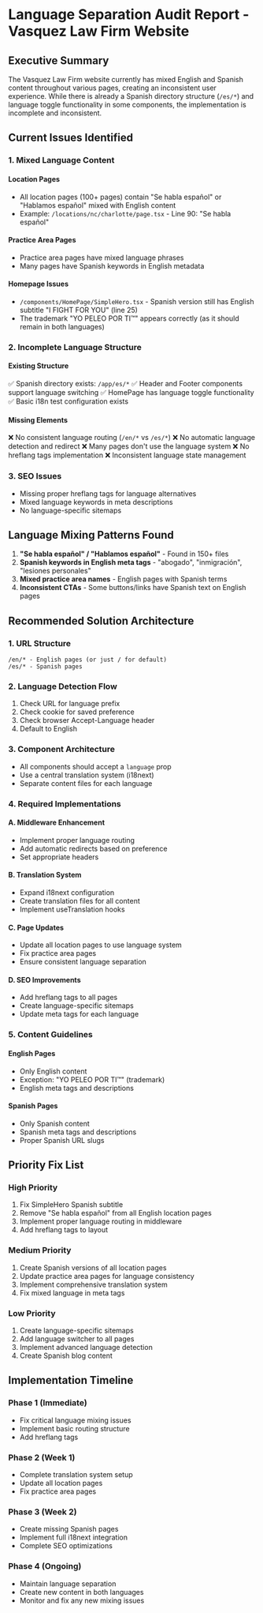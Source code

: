 # Language Separation Audit Report - Vasquez Law Firm Website

## Executive Summary

The Vasquez Law Firm website currently has mixed English and Spanish content throughout various pages, creating an inconsistent user experience. While there is already a Spanish directory structure (`/es/*`) and language toggle functionality in some components, the implementation is incomplete and inconsistent.

## Current Issues Identified

### 1. Mixed Language Content

#### Location Pages

- All location pages (100+ pages) contain "Se habla español" or "Hablamos español" mixed with English content
- Example: `/locations/nc/charlotte/page.tsx` - Line 90: "Se habla español"

#### Practice Area Pages

- Practice area pages have mixed language phrases
- Many pages have Spanish keywords in English metadata

#### Homepage Issues

- `/components/HomePage/SimpleHero.tsx` - Spanish version still has English subtitle "I FIGHT FOR YOU" (line 25)
- The trademark "YO PELEO POR TI™" appears correctly (as it should remain in both languages)

### 2. Incomplete Language Structure

#### Existing Structure

✅ Spanish directory exists: `/app/es/*`
✅ Header and Footer components support language switching
✅ HomePage has language toggle functionality
✅ Basic i18n test configuration exists

#### Missing Elements

❌ No consistent language routing (`/en/*` vs `/es/*`)
❌ No automatic language detection and redirect
❌ Many pages don't use the language system
❌ No hreflang tags implementation
❌ Inconsistent language state management

### 3. SEO Issues

- Missing proper hreflang tags for language alternatives
- Mixed language keywords in meta descriptions
- No language-specific sitemaps

## Language Mixing Patterns Found

1. **"Se habla español" / "Hablamos español"** - Found in 150+ files
2. **Spanish keywords in English meta tags** - "abogado", "inmigración", "lesiones personales"
3. **Mixed practice area names** - English pages with Spanish terms
4. **Inconsistent CTAs** - Some buttons/links have Spanish text on English pages

## Recommended Solution Architecture

### 1. URL Structure

```
/en/* - English pages (or just / for default)
/es/* - Spanish pages
```

### 2. Language Detection Flow

1. Check URL for language prefix
2. Check cookie for saved preference
3. Check browser Accept-Language header
4. Default to English

### 3. Component Architecture

- All components should accept a `language` prop
- Use a central translation system (i18next)
- Separate content files for each language

### 4. Required Implementations

#### A. Middleware Enhancement

- Implement proper language routing
- Add automatic redirects based on preference
- Set appropriate headers

#### B. Translation System

- Expand i18next configuration
- Create translation files for all content
- Implement useTranslation hooks

#### C. Page Updates

- Update all location pages to use language system
- Fix practice area pages
- Ensure consistent language separation

#### D. SEO Improvements

- Add hreflang tags to all pages
- Create language-specific sitemaps
- Update meta tags for each language

### 5. Content Guidelines

#### English Pages

- Only English content
- Exception: "YO PELEO POR TI™" (trademark)
- English meta tags and descriptions

#### Spanish Pages

- Only Spanish content
- Spanish meta tags and descriptions
- Proper Spanish URL slugs

## Priority Fix List

### High Priority

1. Fix SimpleHero Spanish subtitle
2. Remove "Se habla español" from all English location pages
3. Implement proper language routing in middleware
4. Add hreflang tags to layout

### Medium Priority

1. Create Spanish versions of all location pages
2. Update practice area pages for language consistency
3. Implement comprehensive translation system
4. Fix mixed language in meta tags

### Low Priority

1. Create language-specific sitemaps
2. Add language switcher to all pages
3. Implement advanced language detection
4. Create Spanish blog content

## Implementation Timeline

### Phase 1 (Immediate)

- Fix critical language mixing issues
- Implement basic routing structure
- Add hreflang tags

### Phase 2 (Week 1)

- Complete translation system setup
- Update all location pages
- Fix practice area pages

### Phase 3 (Week 2)

- Create missing Spanish pages
- Implement full i18next integration
- Complete SEO optimizations

### Phase 4 (Ongoing)

- Maintain language separation
- Create new content in both languages
- Monitor and fix any new mixing issues

